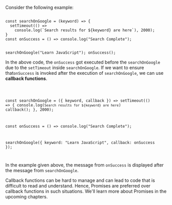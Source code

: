 Consider the following example:

<codeblock language="javascript" type="lesson">
<code>
const searchOnGoogle = (keyword) => {
  setTimeout(() => 
    console.log(`Search results for ${keyword} are here`), 2000);
}
const onSuccess = () => console.log("Search Complete");

searchOnGoogle("Learn JavaScript");
onSuccess();
</code>
</codeblock>

In the above code, the `onSuccess` got executed before the `searchOnGoogle` due to the `setTimeout` inside `searchOnGoogle`. If we want to ensure that`onSuccess` is invoked after the execution of `searchOnGoogle`, we can use **callback functions**.

<codeblock language="javascript" type="lesson">
<code>

const searchOnGoogle = ({ keyword, callback }) =>
  setTimeout(() => {
      console.log(`Search results for ${keyword} are here`)
      callback();
   }, 2000);

const onSuccess = () => console.log("Search Complete");


searchOnGoogle({ keyword: "Learn JavaScript", callback: onSuccess });


</code>
</codeblock>

In the example given above, the message from `onSuccess`
is displayed after the message from `searchOnGoogle`.


Callback functions can be hard to manage and can lead to code that is difficult to read and understand. Hence, Promises are preferred over callback functions in such situations. We'll learn more about Promises in the upcoming chapters.